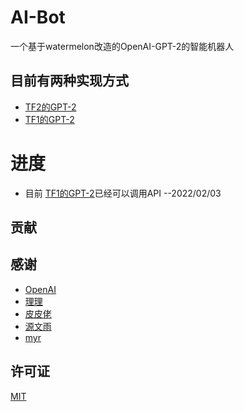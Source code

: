 # AI-Bot
一个基于watermelon改造的OpenAI-GPT-2的智能机器人

## 目前有两种实现方式
- [TF2的GPT-2](https://github.com/FloatTech/AI-Bot/tree/main/TF2_GPT-2)
- [TF1的GPT-2](https://github.com/FloatTech/AI-Bot/tree/main/TF1_GPT-2)

# 进度
- 目前 [TF1的GPT-2](https://github.com/FloatTech/AI-Bot/tree/main/TF1_GPT-2)已经可以调用API --2022/02/03

## 贡献

## 感谢
- [OpenAI](https://github.com/openai/gpt-2)
- [理理](https://github.com/Yiwen-Chan)
- [皮皮佬](https://github.com/DawnNights)
- [源文雨](https://github.com/fumiama)
- [myr](https://github.com/MayuriNFC)
## 许可证
[MIT](https://github.com/FloatTech/AI-Bot/blob/main/LICENSE)




